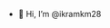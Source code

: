 - 👋 Hi, I’m @ikramkm28


<!---
ikramkm28/ikramkm28 is a ✨ special ✨ repository because its `README.md` (this file) appears on your GitHub profile.
You can click the Preview link to take a look at your changes.
--->
